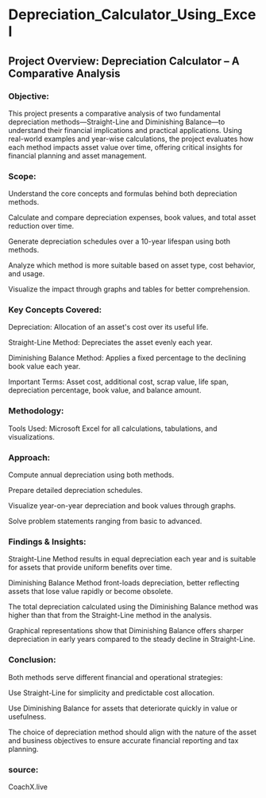 # Depreciation_Calculator_Using_Excel

## Project Overview: Depreciation Calculator – A Comparative Analysis
### Objective:
This project presents a comparative analysis of two fundamental depreciation methods—Straight-Line and Diminishing Balance—to understand their financial implications and practical applications. Using real-world examples and year-wise calculations, the project evaluates how each method impacts asset value over time, offering critical insights for financial planning and asset management.

### Scope:
Understand the core concepts and formulas behind both depreciation methods.

Calculate and compare depreciation expenses, book values, and total asset reduction over time.

Generate depreciation schedules over a 10-year lifespan using both methods.

Analyze which method is more suitable based on asset type, cost behavior, and usage.

Visualize the impact through graphs and tables for better comprehension.

### Key Concepts Covered:
Depreciation: Allocation of an asset's cost over its useful life.

Straight-Line Method: Depreciates the asset evenly each year.

Diminishing Balance Method: Applies a fixed percentage to the declining book value each year.

Important Terms: Asset cost, additional cost, scrap value, life span, depreciation percentage, book value, and balance amount.

### Methodology:
Tools Used: Microsoft Excel for all calculations, tabulations, and visualizations.

### Approach:

Compute annual depreciation using both methods.

Prepare detailed depreciation schedules.

Visualize year-on-year depreciation and book values through graphs.

Solve problem statements ranging from basic to advanced.

### Findings & Insights:
Straight-Line Method results in equal depreciation each year and is suitable for assets that provide uniform benefits over time.

Diminishing Balance Method front-loads depreciation, better reflecting assets that lose value rapidly or become obsolete.

The total depreciation calculated using the Diminishing Balance method was higher than that from the Straight-Line method in the analysis.

Graphical representations show that Diminishing Balance offers sharper depreciation in early years compared to the steady decline in Straight-Line.

### Conclusion:
Both methods serve different financial and operational strategies:

Use Straight-Line for simplicity and predictable cost allocation.

Use Diminishing Balance for assets that deteriorate quickly in value or usefulness.

The choice of depreciation method should align with the nature of the asset and business objectives to ensure accurate financial reporting and tax planning.

### source:
CoachX.live
